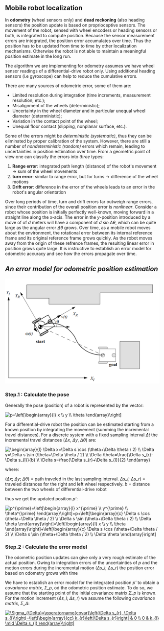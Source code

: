 ## Mobile robot localization

In **odometry** (wheel sensors only) and **dead reckoning** (also heading sensors) the position update is based on proprioceptive sensors.
The movement of the robot, sensed with wheel encoders or heading sensors or both, is integrated to compute position. Because the
sensor measurement errors are integrated, the position error accumulates over time. Thus the position has to be updated
from time to time by other localization mechanisms. Otherwise the robot is not able to maintain a meaningful position estimate in the long run. 

The algorithm we are implementing for odometry assumes we have wheel sensor readings of a differential-drive robot only.
Using additional heading sensors (i.e gyroscope) can help to reduce the cumulative errors.

There are many sources of odometric error, some of them are:
* Limited resolution during integration (time increments, measurement resolution, etc.);
* Misalignment of the wheels (deterministic);
* Uncertainty in the wheel diameter and in particular unequal wheel diameter (deterministic);
* Variation in the contact point of the wheel;
* Unequal floor contact (slipping, nonplanar surface, etc.).

Some of the errors might be *deterministic (systematic)*, thus they can be eliminated by proper calibration of the system.
However, there are still a number of *nondeterministic (random)* errors which remain, leading to uncertainties in position
estimation over time. From a geometric point of view one can classify the errors into *three* types:

1. **Range error**: integrated path length (distance) of the robot's movement -> sum of the wheel movements
2. **turn error**: similar to range error, but for turns -> difference of the wheel motions
3. **Drift error**: difference in the error of the wheels leads to an error in the robot's angular orientation

Over long periods of time, turn and drift errors far outweigh range errors, since their contribution of the overall position
error is *nonlinear*. Consider a robot whose position is initially perfectly well-known, moving forward in a straight line
along the x-acis. The error in the *y*-position introduced by a move of of *d* meters will have a component of *d sin Δθ*,
which can be quite large as the angular error *Δθ* grows. Over time, as a mobile robot moves about the environment, the rotational
error between its internal reference frame and its original reference frame grows quickly. As the robot moves away from
the origin of these refrence frames, the resulting linear error in position grows quite large. It is instructive to establish
an error model for odometric accuracy and see how the errors propagate over time.

## *An error model for odometric position estimation*

![Coordinate frames](../../docs/coordinate_frame.png)

### **Step.1 : Calculate the pose**
Generally the pose (position) of a robot is represented by the vector: 

<img src="https://latex.codecogs.com/gif.latex?\bg_white&space;p=\left[\begin{array}{l}&space;x&space;\\&space;y&space;\\&space;\theta&space;\end{array}\right]" title="p=\left[\begin{array}{l} x \\ y \\ \theta \end{array}\right]" />

For a differential-drive robot the position can be estimated starting from a known position by integrating the movement
(summing the incremental travel distances). For a discrete system with a fixed sampling interval *Δt* the incremental travel
distances (*Δx*, *Δy*, *Δθ*) are:

<img src="https://latex.codecogs.com/gif.latex?\bg_white&space;\begin{array}{l}&space;\Delta&space;x=\Delta&space;s&space;\cos&space;(\theta&plus;\Delta&space;\theta&space;/&space;2)&space;\\&space;\Delta&space;y=\Delta&space;s&space;\sin&space;(\theta&plus;\Delta&space;\theta&space;/&space;2)&space;\\&space;\Delta&space;\theta=\frac{\Delta&space;s_{r}-\Delta&space;s_{l}}{b}&space;\\&space;\Delta&space;s=\frac{\Delta&space;s_{r}&plus;\Delta&space;s_{l}}{2}&space;\end{array}" title="\begin{array}{l} \Delta x=\Delta s \cos (\theta+\Delta \theta / 2) \\ \Delta y=\Delta s \sin (\theta+\Delta \theta / 2) \\ \Delta \theta=\frac{\Delta s_{r}-\Delta s_{l}}{b} \\ \Delta s=\frac{\Delta s_{r}+\Delta s_{l}}{2} \end{array}" />

where:

(*Δx*; *Δy*; *Δθ*) = path traveled in the last sampling interval.
*Δs_l*; *Δs_r*) = traveled distances for the right and left wheel respectively.
*b* = distance between the two wheels of differential-drive robot

thus we get the updated position *p'*:

<img src="https://latex.codecogs.com/gif.latex?\bg_white&space;p^{\prime}=\left[\begin{array}{l}&space;x^{\prime}&space;\\&space;y^{\prime}&space;\\&space;\theta^{\prime}&space;\end{array}\right]=p&plus;\left[\begin{array}{c}&space;\Delta&space;s&space;\cos&space;(\theta&plus;\Delta&space;\theta&space;/&space;2)&space;\\&space;\Delta&space;s&space;\sin&space;(\theta&plus;\Delta&space;\theta&space;/&space;2)&space;\\&space;\Delta&space;\theta&space;\end{array}\right]=\left[\begin{array}{l}&space;x&space;\\&space;y&space;\\&space;\theta&space;\end{array}\right]&plus;\left[\begin{array}{c}&space;\Delta&space;s&space;\cos&space;(\theta&plus;\Delta&space;\theta&space;/&space;2)&space;\\&space;\Delta&space;s&space;\sin&space;(\theta&plus;\Delta&space;\theta&space;/&space;2)&space;\\&space;\Delta&space;\theta&space;\end{array}\right]" title="p^{\prime}=\left[\begin{array}{l} x^{\prime} \\ y^{\prime} \\ \theta^{\prime} \end{array}\right]=p+\left[\begin{array}{c} \Delta s \cos (\theta+\Delta \theta / 2) \\ \Delta s \sin (\theta+\Delta \theta / 2) \\ \Delta \theta \end{array}\right]=\left[\begin{array}{l} x \\ y \\ \theta \end{array}\right]+\left[\begin{array}{c} \Delta s \cos (\theta+\Delta \theta / 2) \\ \Delta s \sin (\theta+\Delta \theta / 2) \\ \Delta \theta \end{array}\right]" />

### **Step.2 : Calculate the error model**

The odometric position updates can give only a very rough estimate of the actual position. Owing to integration errors of the
uncertainties of *p* and the motion errors during the incremental motion (*Δs_l*; *Δs_r*) the position error based on odometry
grows with time

We have to establish an error model for the integrated position *p'* to obtain a *covariance matrix, Σ_p*, od the odometric
position estimate. To do so, we assume that the starting point of the initial covariance matrix *Σ_p* is known. For the motion
increment (*Δs_l*; *Δs_r*) we assume the following *covariance matrix, Σ_Δ*:

<a href="https://www.codecogs.com/eqnedit.php?latex=\Sigma_{\Delta}=\operatorname{covar}\left(\Delta&space;s_{r},&space;\Delta&space;s_{l}\right)=\left[\begin{array}{cc}&space;k_{r}\left|\Delta&space;s_{r}\right|&space;&&space;0&space;\\&space;0&space;&&space;k_{l}&space;\mid&space;\Delta&space;s_{l}&space;\end{array}\right]" target="_blank"><img src="https://latex.codecogs.com/gif.latex?\Sigma_{\Delta}=\operatorname{covar}\left(\Delta&space;s_{r},&space;\Delta&space;s_{l}\right)=\left[\begin{array}{cc}&space;k_{r}\left|\Delta&space;s_{r}\right|&space;&&space;0&space;\\&space;0&space;&&space;k_{l}&space;\mid&space;\Delta&space;s_{l}&space;\end{array}\right]" title="\Sigma_{\Delta}=\operatorname{covar}\left(\Delta s_{r}, \Delta s_{l}\right)=\left[\begin{array}{cc} k_{r}\left|\Delta s_{r}\right| & 0 \\ 0 & k_{l} \mid \Delta s_{l} \end{array}\right]" /></a>

